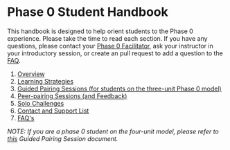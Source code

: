 # Phase 0 Student Handbook

This handbook is designed to help orient students to the Phase 0 experience. Please take the time to read each section. If you have any questions, please contact your <a href="https://github.com/Devbootcamp/phase_0_handbook/blob/master/contact_and_support_list.md" target="_blank"> Phase 0 Facilitator</a>, ask your instructor in your introductory session, or create an pull request to add a question to the <a href="https://github.com/Devbootcamp/phase_0_handbook/blob/master/FAQ.md" target="_blank">FAQ</a>. 


1. <a href="https://github.com/Devbootcamp/phase_0_handbook/blob/master/learning_strategies.md" target="_blank">Overview</a>
2. <a href="https://github.com/Devbootcamp/phase_0_handbook/blob/master/learning_strategies.md" target="_blank">Learning Strategies</a>
3. <a href="" target="_blank">Guided Pairing Sessions (for students on the three-unit Phase 0 model)</a>
4. <a href="https://github.com/Devbootcamp/phase_0_handbook/blob/master/peer-pairing_sessions.md" target="_blank">Peer-pairing Sessions (and Feedback)</a>
5. <a href="https://github.com/Devbootcamp/phase_0_handbook/blob/master/solo_challenges.md" target="_blank">Solo Challenges</a>
6. <a href="https://github.com/Devbootcamp/phase_0_handbook/blob/master/contact_and_support_list.md" target="_blank">Contact and Support List</a>
7. <a href="https://github.com/Devbootcamp/phase_0_handbook/blob/master/FAQ.md" target="_blank">FAQ's</a>
<!--8. <a href="" target="blank">Useful links</a>-->

*NOTE: If you are a phase 0 student on the four-unit model, please refer to <a href="https://github.com/Devbootcamp/phase_0_handbook/blob/master/GPS_4_units_model.md" target="_blank"> this</a> Guided Pairing Session document.*
